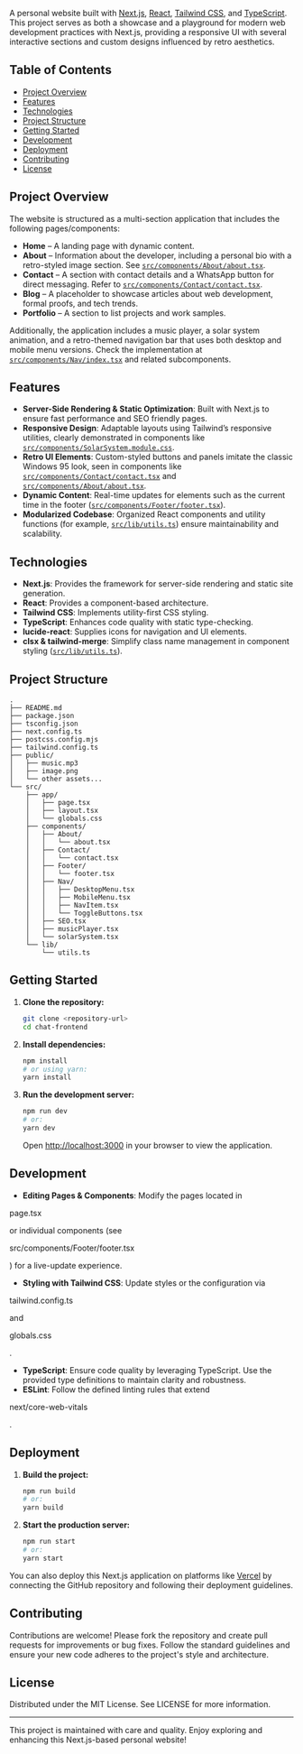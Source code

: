 A personal website built with [Next.js](https://nextjs.org/), [React](https://reactjs.org/), [Tailwind CSS](https://tailwindcss.com/), and [TypeScript](https://www.typescriptlang.org/). This project serves as both a showcase and a playground for modern web development practices with Next.js, providing a responsive UI with several interactive sections and custom designs influenced by retro aesthetics.

## Table of Contents

- [Project Overview](#project-overview)
- [Features](#features)
- [Technologies](#technologies)
- [Project Structure](#project-structure)
- [Getting Started](#getting-started)
- [Development](#development)
- [Deployment](#deployment)
- [Contributing](#contributing)
- [License](#license)

## Project Overview

The website is structured as a multi-section application that includes the following pages/components:
- **Home** – A landing page with dynamic content.
- **About** – Information about the developer, including a personal bio with a retro-styled image section. See [`src/components/About/about.tsx`](src/components/About/about.tsx).
- **Contact** – A section with contact details and a WhatsApp button for direct messaging. Refer to [`src/components/Contact/contact.tsx`](src/components/Contact/contact.tsx).
- **Blog** – A placeholder to showcase articles about web development, formal proofs, and tech trends.
- **Portfolio** – A section to list projects and work samples.

Additionally, the application includes a music player, a solar system animation, and a retro-themed navigation bar that uses both desktop and mobile menu versions. Check the implementation at [`src/components/Nav/index.tsx`](src/components/Nav/index.tsx) and related subcomponents.

## Features

- **Server-Side Rendering & Static Optimization**: Built with Next.js to ensure fast performance and SEO friendly pages.
- **Responsive Design**: Adaptable layouts using Tailwind’s responsive utilities, clearly demonstrated in components like [`src/components/SolarSystem.module.css`](src/components/SolarSystem.module.css).
- **Retro UI Elements**: Custom-styled buttons and panels imitate the classic Windows 95 look, seen in components like [`src/components/Contact/contact.tsx`](src/components/Contact/contact.tsx) and [`src/components/About/about.tsx`](src/components/About/about.tsx).
- **Dynamic Content**: Real-time updates for elements such as the current time in the footer ([`src/components/Footer/footer.tsx`](src/components/Footer/footer.tsx)).
- **Modularized Codebase**: Organized React components and utility functions (for example, [`src/lib/utils.ts`](src/lib/utils.ts)) ensure maintainability and scalability.

## Technologies

- **Next.js**: Provides the framework for server-side rendering and static site generation.
- **React**: Provides a component-based architecture.
- **Tailwind CSS**: Implements utility-first CSS styling.
- **TypeScript**: Enhances code quality with static type-checking.
- **lucide-react**: Supplies icons for navigation and UI elements.
- **clsx & tailwind-merge**: Simplify class name management in component styling ([`src/lib/utils.ts`](src/lib/utils.ts)).

## Project Structure

```
.
├── README.md
├── package.json
├── tsconfig.json
├── next.config.ts
├── postcss.config.mjs
├── tailwind.config.ts
├── public/
│   ├── music.mp3
│   ├── image.png
│   └── other assets...
└── src/
    ├── app/
    │   ├── page.tsx
    │   ├── layout.tsx
    │   └── globals.css
    ├── components/
    │   ├── About/
    │   │   └── about.tsx
    │   ├── Contact/
    │   │   └── contact.tsx
    │   ├── Footer/
    │   │   └── footer.tsx
    │   ├── Nav/
    │   │   ├── DesktopMenu.tsx
    │   │   ├── MobileMenu.tsx
    │   │   ├── NavItem.tsx
    │   │   └── ToggleButtons.tsx
    │   ├── SEO.tsx
    │   ├── musicPlayer.tsx
    │   └── solarSystem.tsx
    └── lib/
        └── utils.ts

```

## Getting Started

1. **Clone the repository:**

   ```bash
   git clone <repository-url>
   cd chat-frontend
   ```

2. **Install dependencies:**

   ```bash
   npm install
   # or using yarn:
   yarn install
   ```

3. **Run the development server:**

   ```bash
   npm run dev
   # or:
   yarn dev
   ```

   Open [http://localhost:3000](http://localhost:3000) in your browser to view the application.

## Development

- **Editing Pages & Components**: Modify the pages located in

page.tsx

 or individual components (see

src/components/Footer/footer.tsx

) for a live-update experience.
- **Styling with Tailwind CSS**: Update styles or the configuration via

tailwind.config.ts

 and

globals.css

.
- **TypeScript**: Ensure code quality by leveraging TypeScript. Use the provided type definitions to maintain clarity and robustness.
- **ESLint**: Follow the defined linting rules that extend

next/core-web-vitals

.

## Deployment

1. **Build the project:**

   ```bash
   npm run build
   # or:
   yarn build
   ```

2. **Start the production server:**

   ```bash
   npm run start
   # or:
   yarn start
   ```

You can also deploy this Next.js application on platforms like [Vercel](https://vercel.com/) by connecting the GitHub repository and following their deployment guidelines.

## Contributing

Contributions are welcome! Please fork the repository and create pull requests for improvements or bug fixes. Follow the standard guidelines and ensure your new code adheres to the project's style and architecture.

## License

Distributed under the MIT License. See LICENSE for more information.

---

This project is maintained with care and quality. Enjoy exploring and enhancing this Next.js-based personal website!
